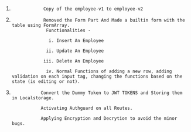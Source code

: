 
1.                 Copy of the employee-v1 to employee-v2

2.                 Removed the Form Part And Made a builtin form with the table using FormArray. 
                    Functionalities - 

                     i. Insert An Employee
  
                    ii. Update An Employee
  
                   iii. Delete An Employee
  
                    iv. Normal Functions of adding a new row, adding validation on each input tag, changing the functions based on the state (is editing or not).

3.                Convert the Dummy Token to JWT TOKENS and Storing them in Localstorage.

                  Activating Authguard on all Routes. 

                  Applying Encryption and Decrytion to avoid the minor bugs.

